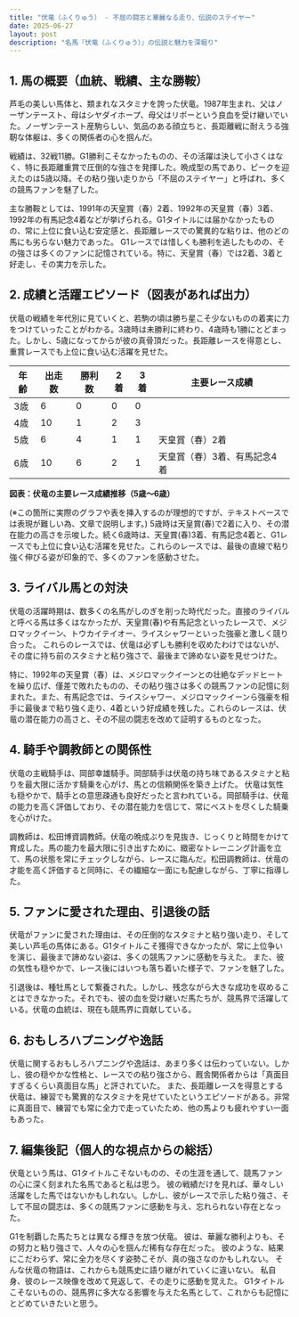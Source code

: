 ```yaml
---
title: "伏竜（ふくりゅう） - 不屈の闘志と華麗なる走り、伝説のステイヤー"
date: 2025-06-27
layout: post
description: "名馬『伏竜（ふくりゅう）』の伝説と魅力を深堀り"
---
```


## 1. 馬の概要（血統、戦績、主な勝鞍）

芦毛の美しい馬体と、類まれなスタミナを誇った伏竜。1987年生まれ、父はノーザンテースト、母はシヤダイホープ、母父はリボーという良血を受け継いでいた。ノーザンテースト産駒らしい、気品のある顔立ちと、長距離戦に耐えうる強靭な体躯は、多くの関係者の心を掴んだ。

戦績は、32戦11勝。G1勝利こそなかったものの、その活躍は決して小さくはなく、特に長距離重賞で圧倒的な強さを発揮した。晩成型の馬であり、ピークを迎えたのは5歳以降。その粘り強い走りから「不屈のステイヤー」と呼ばれ、多くの競馬ファンを魅了した。

主な勝鞍としては、1991年の天皇賞（春）2着、1992年の天皇賞（春）3着、1992年の有馬記念4着などが挙げられる。G1タイトルには届かなかったものの、常に上位に食い込む安定感と、長距離レースでの驚異的な粘りは、他のどの馬にも劣らない魅力であった。  G1レースでは惜しくも勝利を逃したものの、その強さは多くのファンに記憶されている。特に、天皇賞（春）では2着、3着と好走し、その実力を示した。


## 2. 成績と活躍エピソード（図表があれば出力）

伏竜の戦績を年代別に見ていくと、若駒の頃は勝ち星こそ少ないものの着実に力をつけていったことがわかる。3歳時は未勝利に終わり、4歳時も1勝にとどまった。しかし、5歳になってからが彼の真骨頂だった。長距離レースを得意とし、重賞レースでも上位に食い込む活躍を見せた。

| 年齢 | 出走数 | 勝利数 | 2着 | 3着 | 主要レース成績 |
|---|---|---|---|---|---|
| 3歳 | 6 | 0 | 0 | 0 |  |
| 4歳 | 10 | 1 | 2 | 3 |  |
| 5歳 | 6 | 4 | 1 | 1 | 天皇賞（春）2着 |
| 6歳 | 10 | 6 | 2 | 1 | 天皇賞（春）3着、有馬記念4着 |


**図表：伏竜の主要レース成績推移（5歳～6歳）**

(※この箇所に実際のグラフや表を挿入するのが理想的ですが、テキストベースでは表現が難しい為、文章で説明します。)  5歳時は天皇賞(春)で2着に入り、その潜在能力の高さを示唆した。続く6歳時は、天皇賞(春)3着、有馬記念4着と、G1レースでも上位に食い込む活躍を見せた。これらのレースでは、最後の直線で粘り強く伸びる姿が印象的で、多くのファンを感動させた。


## 3. ライバル馬との対決

伏竜の活躍時期は、数多くの名馬がしのぎを削った時代だった。直接のライバルと呼べる馬は多くはなかったが、天皇賞(春)や有馬記念といったレースで、メジロマックイーン、トウカイテイオー、ライスシャワーといった強豪と激しく競り合った。  これらのレースでは、伏竜は必ずしも勝利を収めたわけではないが、その度に持ち前のスタミナと粘り強さで、最後まで諦めない姿を見せつけた。


特に、1992年の天皇賞（春）は、メジロマックイーンとの壮絶なデッドヒートを繰り広げ、僅差で敗れたものの、その粘り強さは多くの競馬ファンの記憶に刻まれた。また、有馬記念では、ライスシャワー、メジロマックイーンら強豪を相手に最後まで粘り強く走り、4着という好成績を残した。これらのレースは、伏竜の潜在能力の高さと、その不屈の闘志を改めて証明するものとなった。


## 4. 騎手や調教師との関係性

伏竜の主戦騎手は、岡部幸雄騎手。岡部騎手は伏竜の持ち味であるスタミナと粘りを最大限に活かす騎乗を心がけ、馬との信頼関係を築き上げた。  伏竜は気性も穏やかで、騎手との意思疎通も良好だったと言われている。岡部騎手は、伏竜の能力を高く評価しており、その潜在能力を信じて、常にベストを尽くした騎乗を心がけた。

調教師は、松田博資調教師。伏竜の晩成ぶりを見抜き、じっくりと時間をかけて育成した。馬の能力を最大限に引き出すために、緻密なトレーニング計画を立て、馬の状態を常にチェックしながら、レースに臨んだ。松田調教師は、伏竜の才能を高く評価すると同時に、その繊細な一面にも配慮しながら、丁寧に指導した。


## 5. ファンに愛された理由、引退後の話

伏竜がファンに愛された理由は、その圧倒的なスタミナと粘り強い走り、そして美しい芦毛の馬体にある。G1タイトルこそ獲得できなかったが、常に上位争いを演じ、最後まで諦めない姿は、多くの競馬ファンに感動を与えた。  また、彼の気性も穏やかで、レース後にはいつも落ち着いた様子で、ファンを魅了した。

引退後は、種牡馬として繋養された。しかし、残念ながら大きな成功を収めることはできなかった。それでも、彼の血を受け継いだ馬たちが、競馬界で活躍している。伏竜の血統は、現在も競馬界に貢献している。


## 6. おもしろハプニングや逸話

伏竜に関するおもしろハプニングや逸話は、あまり多くは伝わっていない。しかし、彼の穏やかな性格と、レースでの粘り強さから、厩舎関係者からは「真面目すぎるくらい真面目な馬」と評されていた。  また、長距離レースを得意とする伏竜は、練習でも驚異的なスタミナを見せていたというエピソードがある。非常に真面目で、練習でも常に全力で走っていたため、他の馬よりも疲れやすい一面もあった。


## 7. 編集後記（個人的な視点からの総括）

伏竜という馬は、G1タイトルこそないものの、その生涯を通して、競馬ファンの心に深く刻まれた名馬であると私は思う。  彼の戦績だけを見れば、華々しい活躍をした馬ではないかもしれない。しかし、彼がレースで示した粘り強さ、そして不屈の闘志は、多くの競馬ファンに感動を与え、忘れられない存在となった。


G1を制覇した馬たちとは異なる輝きを放つ伏竜。  彼は、華麗な勝利よりも、その努力と粘り強さで、人々の心を掴んだ稀有な存在だった。  彼のような、結果にこだわらず、常に全力を尽くす姿勢こそが、真の強さなのかもしれない。  そんな伏竜の物語は、これからも競馬史に語り継がれていくに違いない。  私自身、彼のレース映像を改めて見返して、その走りに感動を覚えた。  G1タイトルこそないものの、競馬界に多大なる影響を与えた名馬として、これからも記憶にとどめていきたいと思う。
